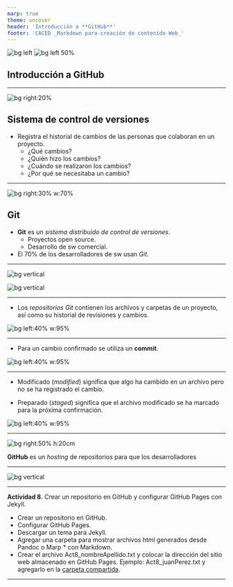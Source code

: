 ```yaml
---
marp: true
theme: uncover
header: 'Introducción a **GitHub**'
footer: 'CACED _Markdown para creación de contenido Web_'
---
```


<!-- backgroundColor -->

![bg left](https://images.unsplash.com/photo-1557853197-aefb550b6fdc?ixlib=rb-1.2.1&ixid=eyJhcHBfaWQiOjEyMDd9&auto=format&fit=crop&w=675&q=80)
![bg left 50%](https://icons.iconarchive.com/icons/papirus-team/papirus-apps/128/github-icon.png)

## Introducción a GitHub

---

![bg right:20%](https://images.unsplash.com/photo-1547658718-1cdaa0852790?ixlib=rb-1.2.1&ixid=eyJhcHBfaWQiOjEyMDd9&auto=format&fit=crop&w=700&q=80)

## Sistema de control de versiones

* Registra el historial de cambios de las personas que colaboran en un proyecto.
    * ¿Qué cambios?
    * ¿Quién hizo los cambios?
    * ¿Cuándo se realizaron los cambios?
    * ¿Por qué se necesitaba un cambio?

---

![bg right:30% w:70%](https://icons.iconarchive.com/icons/papirus-team/papirus-places/128/folder-blue-git-icon.png)

## Git

* **Git** es un _sistema distribuido de control de versiones_.
    * Proyectos open source.
    * Desarrollo de sw comercial.
* El 70% de los desarrolladores de sw usan _Git_.

---

![bg vertical](https://images.unsplash.com/photo-1531030874896-fdef6826f2f7?ixlib=rb-1.2.1&ixid=eyJhcHBfaWQiOjEyMDd9&auto=format&fit=crop&w=1050&q=80)

![bg vertical](https://fakeimg.pl/800x600/E9967A/fff/?text=Repositorios-Git)

---

* Los _repositorios Git_ contienen los archivos y carpetas de un proyecto, así como su historial de revisiones y cambios.

![bg left:40% w:95%](https://miro.medium.com/max/686/1*diRLm1S5hkVoh5qeArND0Q@2x.png)

---

* Para un cambio confirmado se utiliza un **commit**.

![bg left:40% w:95%](https://miro.medium.com/max/686/1*diRLm1S5hkVoh5qeArND0Q@2x.png)

---

* Modificado (_modified_) significa que algo ha cambido en un archivo pero no se ha registrado el cambio.

* Preparado (_staged_) significa que el archivo modificado se ha marcado para la próxima confirmación.

![bg left:40% w:95%](https://miro.medium.com/max/686/1*diRLm1S5hkVoh5qeArND0Q@2x.png)

---

![bg right:50% h:20cm](https://images.unsplash.com/photo-1591608516485-a1a53df39498?ixlib=rb-1.2.1&ixid=eyJhcHBfaWQiOjEyMDd9&auto=format&fit=crop&w=1050&q=80)

**GitHub** es un _hosting_ de repositorios para que los desarrolladores 


---

<!-- header: ' '  -->

![bg vertical](https://i.ytimg.com/vi/2MsN8gpT6jY/maxresdefault.jpg)

---

**Actividad 8**. Crear un repositorio en GitHub y configurar GitHub Pages con Jekyll.

* Crear un repositorio en GitHub.
* Configurar GitHub Pages.
* Descargar un tema para Jekyll.
* Agregar una carpeta para mostrar archivos html generados desde Pandoc o Marp * con Markdown.
* Crear el archivo Act8_nombreApellido.txt y colocar la dirección del sitio web almacenado en GitHub Pages.
Ejemplo:  Act8_juanPerez.txt y agregarlo en la [carpeta compartida](https://drive.google.com/drive/folders/1CacOIcjZfA3UPUP90oce1-W6lGOLcvZR?usp=sharing).

---


